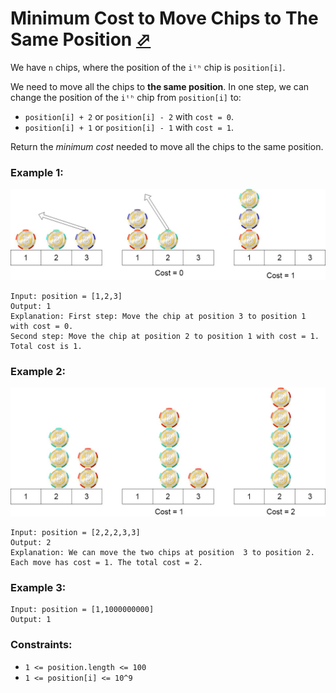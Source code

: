 # Minimum Cost to Move Chips to The Same Position [⬀](https://leetcode.com/problems/minimum-cost-to-move-chips-to-the-same-position/)

We have `n` chips, where the position of the `iᵗʰ` chip is `position[i]`.

We need to move all the chips to **the same position**. In one step, we can change the position of the `iᵗʰ` chip from `position[i]` to:

- `position[i] + 2` or `position[i] - 2` with `cost = 0`.
- `position[i] + 1` or `position[i] - 1` with `cost = 1`.

Return the *minimum cost* needed to move all the chips to the same position.

### Example 1:

![chips_e1.jpg](chips_e1.jpg)

```
Input: position = [1,2,3]
Output: 1
Explanation: First step: Move the chip at position 3 to position 1 with cost = 0.
Second step: Move the chip at position 2 to position 1 with cost = 1.
Total cost is 1.
```

### Example 2:

![chip_e2.jpg](chip_e2.jpg)

```
Input: position = [2,2,2,3,3]
Output: 2
Explanation: We can move the two chips at position  3 to position 2. Each move has cost = 1. The total cost = 2.
```

### Example 3:
```
Input: position = [1,1000000000]
Output: 1
```

### Constraints:

- `1 <= position.length <= 100`
- `1 <= position[i] <= 10^9`
